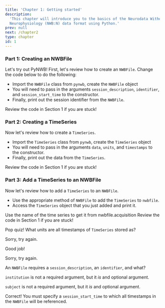 ```yaml
---
title: 'Chapter 1: Getting started'
description:
  'This chapter will introduce you to the basics of the Neurodata Without Borders:
  Neurophysiology (NWB:N) data format using Python.'
prev: null
next: /chapter2
type: chapter
id: 1
---
```


<exercise id="1" title="Introduction" type="slides">

<slides source="chapter1_01_introduction">
</slides>

</exercise>

<exercise id="2" title="Try It Out Yourself">

### Part 1: Creating an NWBFile

Let's try out PyNWB! First, let's review how to create an `NWBFile`. Change the
code below to do the following:

- Import the `NWBFile` class from `pynwb`, create the `NWBFile` object
- You will need to pass in the arguments `session_description`, `identifier`,
and `session_start_time` to the constructor.
- Finally, print out the session identifier from the `NWBFile`.

<codeblock id="01_02_01">

Review the code in Section 1 if you are stuck!

</codeblock>

### Part 2: Creating a TimeSeries

Now let's review how to create a `TimeSeries`.

- Import the `TimeSeries` class from `pynwb`, create the `TimeSeries` object
- You will need to pass in the arguments `data`, `units`,
and `timestamps` to the constructor.
- Finally, print out the data from the `TimeSeries`.

<codeblock id="01_02_02">

Review the code in Section 1 if you are stuck!

</codeblock>

### Part 3: Add a TimeSeries to an NWBFile

Now let's review how to add a `TimeSeries` to an `NWBFile`.

- Use the appropriate method of `NWBFile` to add the `TimeSeries` to `nwbfile`.
- Access the `TimeSeries` object that you just added and print it.

<codeblock id="01_02_03">

Use the name of the time series to get it from nwbfile.acquisition
Review the code in Section 1 if you are stuck!

</codeblock>

</exercise>

<exercise id="3" title="Review Questions">

Pop quiz! What units are all timestamps of `TimeSeries` stored as?

<choice id="01_03_01">
<opt text="Milliseconds">

Sorry, try again.

</opt>

<opt text="Seconds" correct="true">

Good job!

</opt>

<opt text="Days">

Sorry, try again.

</opt>
</choice id="01_03_02">

An `NWBFile` requires a `session_description`, an `identifier`, and what?

<choice>
<opt text="institution">

`institution` is not a required argument, but it _is_ and optional argument.

</opt>

<opt text="subject">

`subject` is not a required argument, but it _is_ and optional argument.

</opt>

<opt text="session_start_time" correct="true">

Correct! You must specify a `session_start_time` to which all timestamps in the
`NWBFile` will be referenced.

</opt>
</choice>


</exercise>
